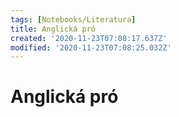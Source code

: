 ```yaml
---
tags: [Notebooks/Literatura]
title: Anglická pró
created: '2020-11-23T07:08:17.637Z'
modified: '2020-11-23T07:08:25.032Z'
---
```


# Anglická pró
